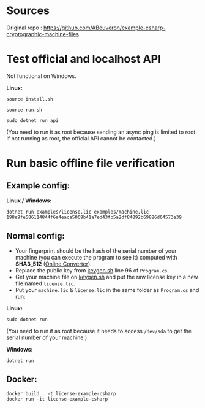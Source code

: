# Sources

Original repo : https://github.com/ABouveron/example-csharp-cryptographic-machine-files

# Test official and localhost API

Not functional on Windows.

**Linux:**

```shell
source install.sh
```

```shell
source run.sh
```

```shell
sudo dotnet run api
```

(You need to run it as root because sending an async ping is limited to root. If not running as root, the official API
cannot be contacted.)

# Run basic offline file verification

## Example config:

**Linux / Windows:**

```shell 
dotnet run examples/license.lic examples/machine.lic 198e9fe586114844f6a4eaca5069b41a7ed43fb5a2df84892b69826d64573e39
```

## Normal config:

* Your fingerprint should be the hash of the serial number of your machine (you can execute the program to see it)
  computed with **SHA3_512** ([Online Converter](https://emn178.github.io/online-tools/sha3_512.html)).
* Replace the public key from [keygen.sh](keygen.sh) line 96 of `Program.cs`.
* Get your machine file on [keygen.sh](keygen.sh) and put the raw license key in a new file named `license.lic`.
* Put your `machine.lic` & `license.lic` in the same folder as `Program.cs` and run:

**Linux:**

```shell
sudo dotnet run
```

(You need to run it as root because it needs to access `/dev/sda` to get the serial number of your machine.)

**Windows:**

```shell
dotnet run
```

## Docker:

```shell
docker build . -t license-example-csharp
docker run -it license-example-csharp
```